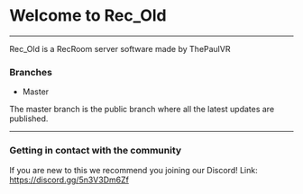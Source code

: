 # Welcome to Rec_Old
---
Rec_Old is a RecRoom server software made by ThePaulVR

### Branches
 - Master 

The master branch is the public branch where all the latest updates are published.


---

### Getting in contact with the community

If you are new to this we recommend you joining our Discord!
Link: https://discord.gg/5n3V3Dm6Zf
